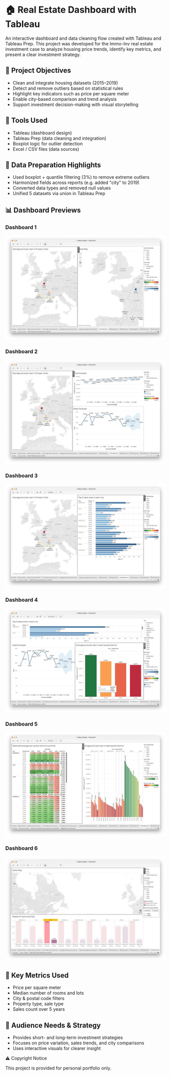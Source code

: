 
# 🏠 Real Estate Dashboard with Tableau

An interactive dashboard and data cleaning flow created with Tableau and Tableau Prep. This project was developed for the Immo-Inv real estate investment case to analyze housing price trends, identify key metrics, and present a clear investment strategy.

## 📌 Project Objectives

- Clean and integrate housing datasets (2015–2019)
- Detect and remove outliers based on statistical rules
- Highlight key indicators such as price per square meter
- Enable city-based comparison and trend analysis
- Support investment decision-making with visual storytelling

## 🔧 Tools Used

- Tableau (dashboard design)
- Tableau Prep (data cleaning and integration)
- Boxplot logic for outlier detection
- Excel / CSV files (data sources)

## 🧼 Data Preparation Highlights

- Used boxplot + quantile filtering (3%) to remove extreme outliers
- Harmonized fields across reports (e.g. added "city" to 2019)
- Converted data types and removed null values
- Unified 5 datasets via union in Tableau Prep

## 📊 Dashboard Previews

### Dashboard 1
![Dashboard 1](dashboard_1.jpeg)

### Dashboard 2
![Dashboard 2](dashboard_2.jpeg)

### Dashboard 3
![Dashboard 3](dashboard_3.jpeg)

### Dashboard 4
![Dashboard 4](dashboard_4.jpeg)

### Dashboard 5
![Dashboard 5](dashboard_5.jpeg)

### Dashboard 6
![Dashboard 6](dashboard_6.jpeg)

## 🧠 Key Metrics Used

- Price per square meter
- Median number of rooms and lots
- City & postal code filters
- Property type, sale type
- Sales count over 5 years

## 🎯 Audience Needs & Strategy

- Provides short- and long-term investment strategies
- Focuses on price variation, sales trends, and city comparisons
- Uses interactive visuals for clearer insight

⚠️ Copyright Notice

This project is provided for personal portfolio only.
